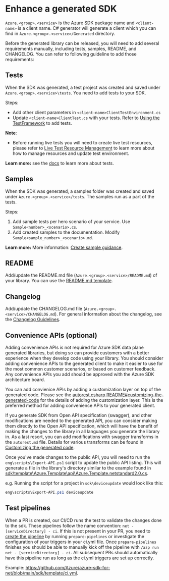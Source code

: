 # Enhance a generated SDK

`Azure.<group>.<service>` is the Azure SDK package name and `<client-name>` is a client name. C# generator will generate a client which you can find in `Azure.<group>.<service>/Generated` directory.

Before the generated library can be released, you will need to add several requirements manually, including tests, samples, README, and CHANGELOG.
You can refer to following guideline to add those requirements:

## Tests

When the SDK was generated, a test project was created and saved under `Azure.<group>.<service>\tests`. You need to add tests to your SDK.

Steps:

- Add other client parameters in `<client-name>ClientTestEnvironment.cs`
- Update `<client-name>ClientTest.cs` with your tests. Refer to [Using the TestFramework](https://github.com/Azure/azure-sdk-for-net/blob/main/sdk/core/Azure.Core.TestFramework/README.md) to add tests.

**Note**:

- Before running live tests you will need to create live test resources, please refer to [Live Test Resource Management](https://github.com/Azure/azure-sdk-for-net/blob/main/eng/common/TestResources/README.md) to learn more about how to manage resources and update test environment.

**Learn more:** see the [docs](https://github.com/Azure/azure-sdk-for-net/blob/main/CONTRIBUTING.md#to-test-1) to learn more about tests.

## Samples

When the SDK was generated, a samples folder was created and saved under `Azure.<group>.<service>/tests`. The samples run as a part of the tests. 

Steps:

1. Add sample tests per hero scenario of your service. Use `Sample<number>_<scenario>.cs`.
2. Add created samples to the documentation. Modify  `Sample<sample_number>_<scenario>.md`.

**Learn more:** More information: [Create sample guidance](https://github.com/Azure/azure-sdk-for-net/blob/main/doc/DataPlaneCodeGeneration/Create_Samples_Guidance.md).

## README

Add/update the README.md file (`Azure.<group>.<service>/README.md`) of your library. You can use the [README.md template](https://github.com/Azure/azure-sdk-for-net/blob/main/sdk/template/Azure.Template/README.md).

## Changelog

Add/update the CHANGELOG.md file (`Azure.<group>.<service>/CHANGELOG.md`). For general information about the changelog, see the [Changelog Guidelines](https://azure.github.io/azure-sdk/policies_releases.html#change-logs).

## Convenience APIs (optional)

Adding convenience APIs is not required for Azure SDK data plane generated libraries, but doing so can provide customers with a better experience when they develop code using your library.  You should consider adding convenience APIs to the generated client to make it easier to use for the most common customer scenarios, or based on customer feedback.  Any convenience APIs you add should be approved with the Azure SDK architecture board.

You can add convienice APIs by adding a customization layer on top of the generated code.  Please see the [autorest.csharp README#customizing-the-generated-code](https://github.com/Azure/autorest.csharp/blob/main/readme.md#customizing-the-generated-code) for the details of adding the customization layer.  This is the preferred method for adding convenience APIs to your generated client.


If you generate SDK from Open API specification (swagger), and other modifications are needed to the generated API, you can consider making them directly to the Open API specification, which will have the benefit of making the changes to the library in all languages you generate the library in.  As a last resort, you can add modifications with swagger transforms in the `autorest.md` file.  Details for various transforms can be found in [Customizing the generated code](https://github.com/Azure/autorest.csharp#customizing-the-generated-code).

Once you've made changes to the public API, you will need to run the `eng\scripts\Export-API.ps1` script to update the public API listing. This will generate a file in the library's directory similar to the example found in [sdk\template\Azure.Template\api\Azure.Template.netstandard2.0.cs](https://github.com/Azure/azure-sdk-for-net/blob/main/sdk/template/Azure.Template/api/Azure.Template.netstandard2.0.cs).

e.g. Running the script for a project in `sdk\deviceupdate` would look like this:

```powershell
eng\scripts\Export-API.ps1 deviceupdate
```

## Test pipelines

When a PR is created, our CI/CD runs the test to validate the changes done to the sdk. These pipelines follow the name convention: `net - [serviceDirectory] - ci`.
If this is not present in your PR, you need to [create the pipeline](https://dev.azure.com/azure-sdk/internal/_wiki/wikis/internal.wiki/55/Pipelines?anchor=creating-pipelines-for-new-services) by running `prepare-pipelines` or investigate the configuration of your triggers in your ci.yml file.  Once `prepare-pipelines` finishes you should be able to manually kick off the pipeline with `/azp run net - [serviceDirectory] - ci`.  All subsequent PRs should automatically have this pipeline run as long as the ci.yml triggers are set up correctly.

Example: https://github.com/Azure/azure-sdk-for-net/blob/main/sdk/template/ci.yml.
